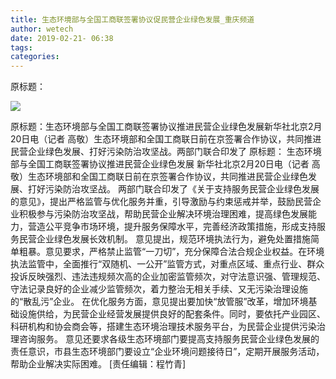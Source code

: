 ```yaml
---
title: 生态环境部与全国工商联签署协议促民营企业绿色发展_重庆频道
author: wetech
date: 2019-02-21- 06:38
tags: 
categories: 
---
```

原标题：
<!-- more -->
                
<img align="center" border="0" src="http://p2.ifengimg.com/a/2016/0810/204c433878d5cf9size1_w16_h16.png" />
                
            
原标题：生态环境部与全国工商联签署协议推进民营企业绿色发展新华社北京2月20日电（记者 高敬）生态环境部和全国工商联日前在京签署合作协议，共同推进民营企业绿色发展、打好污染防治攻坚战。两部门联合印发了
原标题：
生态环境部与全国工商联签署协议推进民营企业绿色发展
新华社北京2月20日电（记者 高敬）生态环境部和全国工商联日前在京签署合作协议，共同推进民营企业绿色发展、打好污染防治攻坚战。
两部门联合印发了《关于支持服务民营企业绿色发展的意见》，提出严格监管与优化服务并重，引导激励与约束惩戒并举，鼓励民营企业积极参与污染防治攻坚战，帮助民营企业解决环境治理困难，提高绿色发展能力，营造公平竞争市场环境，提升服务保障水平，完善经济政策措施，形成支持服务民营企业绿色发展长效机制。
意见提出，规范环境执法行为，避免处置措施简单粗暴。意见要求，严格禁止监管“一刀切”，充分保障合法合规企业权益。在环境执法监管中，全面推行“双随机、一公开”监管方式，对重点区域、重点行业、群众投诉反映强烈、违法违规频次高的企业加密监管频次，对守法意识强、管理规范、守法记录良好的企业减少监管频次，着力整治无相关手续、又无污染治理设施的“散乱污”企业。
在优化服务方面，意见提出要加快“放管服”改革，增加环境基础设施供给，为民营企业经营发展提供良好的配套条件。同时，要依托产业园区、科研机构和协会商会等，搭建生态环境治理技术服务平台，为民营企业提供污染治理咨询服务。
意见还要求各级生态环境部门要提高支持服务民营企业绿色发展的责任意识，市县生态环境部门要设立“企业环境问题接待日”，定期开展服务活动，帮助企业解决实际困难。
[责任编辑：程竹青]
            
